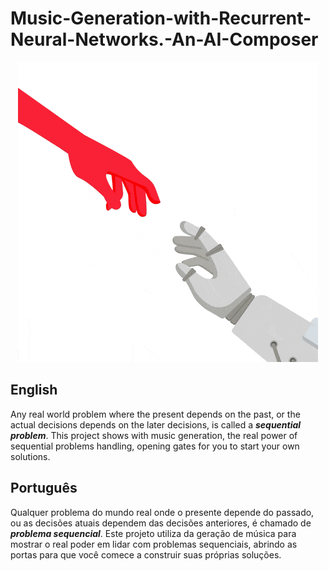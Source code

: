 # Music-Generation-with-Recurrent-Neural-Networks.-An-AI-Composer

<p align="center">
<img src="https://raw.githubusercontent.com/RodrigoMarquesP/Music-Generation-with-Recurrent-Neural-Networks.-An-AI-Composer/master/files/musician.gif">
</p>

## English
Any real world problem where the present depends on the past, or the actual decisions depends on the later decisions, is called a ***sequential problem***. This project shows with music generation, the real power of sequential problems handling, opening gates for you to start your own solutions.


## Português
Qualquer problema do mundo real onde o presente depende do passado, ou as decisões atuais dependem das decisões anteriores, é chamado de ***problema sequencial***. Este projeto utiliza da geração de música para mostrar o real poder em lidar com problemas sequenciais, abrindo as portas para que você comece a construir suas próprias soluções.
